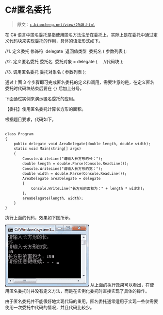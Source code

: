 # C#匿名委托

> 原文：[`c.biancheng.net/view/2940.html`](http://c.biancheng.net/view/2940.html)

在 C# 语言中匿名委托是指使用匿名方法注册在委托上，实际上是在委托中通过定义代码块来实现委托的作用，具体的语法形式如下。

//1\. 定义委托
修饰符  delegate  返回值类型  委托名 ( 参数列表 );

//2\. 定义匿名委托
委托名  委托对象 = delegate
{
    //代码块
};

//3\. 调用匿名委托
委托对象名 ( 参数列表 );

通过上面 3 个步骤即可完成匿名委托的定义和调用，需要注意的是，在定义匿名委托时代码块结束后要在 `{}` 后加上分号。

下面通过实例来演示匿名委托的应用。

【委托】使用匿名委托计算长方形的面积。

根据题目要求，代码如下。

```

class Program
{
    public delegate void AreaDelegate(double length, double width);
    static void Main(string[] args)
    {
        Console.WriteLine("请输入长方形的长：");
        double length = double.Parse(Console.ReadLine());
        Console.WriteLine("请输入长方形的宽：");
        double width = double.Parse(Console.ReadLine());
        AreaDelegate areaDelegate = delegate
        {
            Console.WriteLine("长方形的面积为：" + length * width);
        };
        areaDelegate(length, width);
    }
}
```

执行上面的代码，效果如下图所示。

![使用匿名委托计算长方形的面积](img/7ecc566d496f98fa3f97e21e90af3961.png)
从上面的执行效果可以看岀，在使用匿名委托时并没有定义方法，而是在实例化委托时直接实现了具体的操作。

由于匿名委托并不能很好地实现代码的重用，匿名委托通常适用于实现一些仅需要使用一次委托中代码的情况，并且代码比较少。
